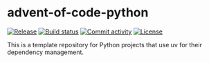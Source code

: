 # advent-of-code-python

[![Release](https://img.shields.io/github/v/release/dsiu/advent-of-code-python)](https://img.shields.io/github/v/release/dsiu/advent-of-code-python)
[![Build status](https://img.shields.io/github/actions/workflow/status/dsiu/advent-of-code-python/main.yml?branch=main)](https://github.com/dsiu/advent-of-code-python/actions/workflows/main.yml?query=branch%3Amain)
[![Commit activity](https://img.shields.io/github/commit-activity/m/dsiu/advent-of-code-python)](https://img.shields.io/github/commit-activity/m/dsiu/advent-of-code-python)
[![License](https://img.shields.io/github/license/dsiu/advent-of-code-python)](https://img.shields.io/github/license/dsiu/advent-of-code-python)

This is a template repository for Python projects that use uv for their dependency management.

